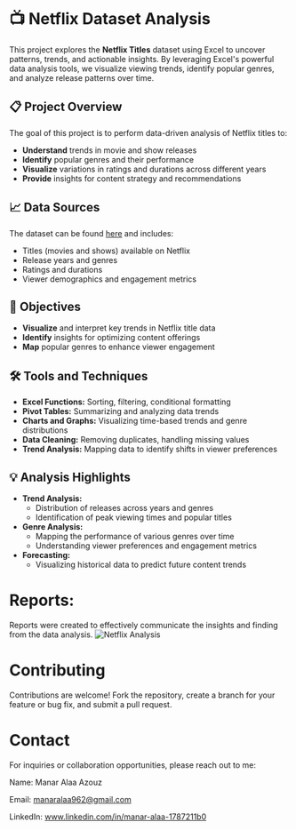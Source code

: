 # 📺 Netflix Dataset Analysis

This project explores the **Netflix Titles** dataset using Excel to uncover patterns, trends, and actionable insights. By leveraging Excel's powerful data analysis tools, we visualize viewing trends, identify popular genres, and analyze release patterns over time.

## 📋 Project Overview

The goal of this project is to perform data-driven analysis of Netflix titles to:
- **Understand** trends in movie and show releases
- **Identify** popular genres and their performance
- **Visualize** variations in ratings and durations across different years
- **Provide** insights for content strategy and recommendations

## 📈 Data Sources

The dataset can be found [here](https://www.kaggle.com/datasets/shubhendra/netflix-shows) and includes:
- Titles (movies and shows) available on Netflix
- Release years and genres
- Ratings and durations
- Viewer demographics and engagement metrics

## 🎯 Objectives

- **Visualize** and interpret key trends in Netflix title data
- **Identify** insights for optimizing content offerings
- **Map** popular genres to enhance viewer engagement

## 🛠️ Tools and Techniques

- **Excel Functions:** Sorting, filtering, conditional formatting
- **Pivot Tables:** Summarizing and analyzing data trends
- **Charts and Graphs:** Visualizing time-based trends and genre distributions
- **Data Cleaning:** Removing duplicates, handling missing values
- **Trend Analysis:** Mapping data to identify shifts in viewer preferences

## 💡 Analysis Highlights

- **Trend Analysis:**
  - Distribution of releases across years and genres
  - Identification of peak viewing times and popular titles
- **Genre Analysis:**
  - Mapping the performance of various genres over time
  - Understanding viewer preferences and engagement metrics
- **Forecasting:**
  - Visualizing historical data to predict future content trends

# Reports:
Reports were created to effectively communicate the insights and finding from the data analysis.
![Netflix Analysis](https://github.com/manar448/UneeqInterns_Task3_Netflix-Analysis/blob/main/Capture.PNG)

# Contributing
Contributions are welcome! Fork the repository, create a branch for your feature or bug fix, and submit a pull request.

# Contact
For inquiries or collaboration opportunities, please reach out to me:

Name: Manar Alaa Azouz

Email: manaralaa962@gmail.com

LinkedIn: www.linkedin.com/in/manar-alaa-1787211b0
